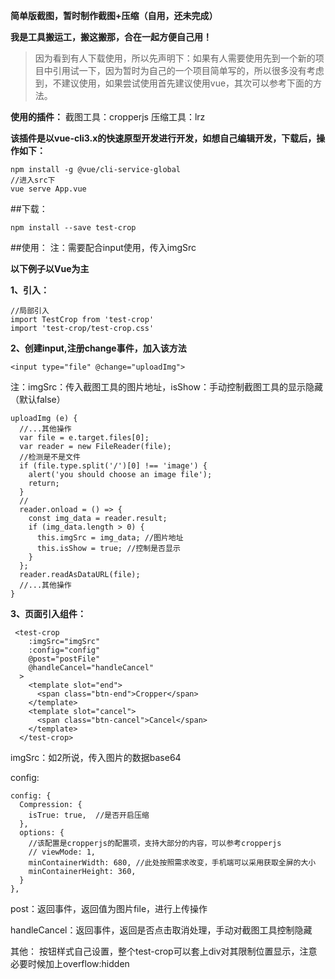 **简单版截图，暂时制作截图+压缩（自用，还未完成）**

**我是工具搬运工，搬这搬那，合在一起方便自己用！**

>因为看到有人下载使用，所以先声明下：如果有人需要使用先到一个新的项目中引用试一下，因为暂时为自己的一个项目简单写的，所以很多没有考虑到，不建议使用，如果尝试使用首先建议使用vue，其次可以参考下面的方法。

**使用的插件：**
截图工具：cropperjs
压缩工具：lrz

**该插件是以vue-cli3.x的快速原型开发进行开发，如想自己编辑开发，下载后，操作如下：**

```
npm install -g @vue/cli-service-global
//进入src下
vue serve App.vue
```



##下载：
```
npm install --save test-crop
```

##使用：
注：需要配合input使用，传入imgSrc

**以下例子以Vue为主**

**1、引入：**
```
//局部引入
import TestCrop from 'test-crop'
import 'test-crop/test-crop.css'
```

**2、创建input,注册change事件，加入该方法**
```
<input type="file" @change="uploadImg">
```
注：imgSrc：传入截图工具的图片地址，isShow：手动控制截图工具的显示隐藏（默认false）
```
uploadImg (e) {
  //...其他操作
  var file = e.target.files[0];
  var reader = new FileReader(file);
  //检测是不是文件
  if (file.type.split('/')[0] !== 'image') {
    alert('you should choose an image file');
    return;
  }
  //
  reader.onload = () => {
    const img_data = reader.result;
    if (img_data.length > 0) {
      this.imgSrc = img_data; //图片地址
      this.isShow = true; //控制是否显示
    }
  };
  reader.readAsDataURL(file);
  //...其他操作
}
```

**3、页面引入组件：**
```
 <test-crop
    :imgSrc="imgSrc"
    :config="config"
    @post="postFile"
    @handleCancel="handleCancel"
  >
    <template slot="end">
      <span class="btn-end">Cropper</span>
    </template>
    <template slot="cancel">
      <span class="btn-cancel">Cancel</span>
    </template>
  </test-crop>
```
imgSrc：如2所说，传入图片的数据base64

config:
```
config: {
  Compression: {
    isTrue: true,  //是否开启压缩
  },
  options: {    
    //该配置是cropperjs的配置项，支持大部分的内容，可以参考cropperjs
    // viewMode: 1,
    minContainerWidth: 680, //此处按照需求改变，手机端可以采用获取全屏的大小
    minContainerHeight: 360,
  }
},
```
post：返回事件，返回值为图片file，进行上传操作

handleCancel：返回事件，返回是否点击取消处理，手动对截图工具控制隐藏

其他：
按钮样式自己设置，整个test-crop可以套上div对其限制位置显示，注意必要时候加上overflow:hidden

